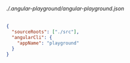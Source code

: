 ###### ./.angular-playground/angular-playground.json
```json
{
  "sourceRoots": ["./src"],
  "angularCli": {
    "appName": "playground"
  }
}
```
